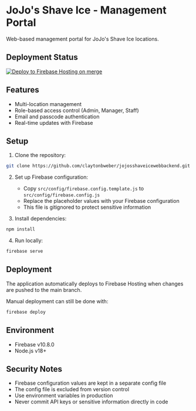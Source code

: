 # JoJo's Shave Ice - Management Portal

Web-based management portal for JoJo's Shave Ice locations.

## Deployment Status

[![Deploy to Firebase Hosting on merge](https://github.com/claytonbweber/jojosshaveicewebbackend/actions/workflows/firebase-hosting-merge.yml/badge.svg)](https://github.com/claytonbweber/jojosshaveicewebbackend/actions/workflows/firebase-hosting-merge.yml)

## Features

- Multi-location management
- Role-based access control (Admin, Manager, Staff)
- Email and passcode authentication
- Real-time updates with Firebase

## Setup

1. Clone the repository:
```bash
git clone https://github.com/claytonbweber/jojosshaveicewebbackend.git
```

2. Set up Firebase configuration:
   - Copy `src/config/firebase.config.template.js` to `src/config/firebase.config.js`
   - Replace the placeholder values with your Firebase configuration
   - This file is gitignored to protect sensitive information

3. Install dependencies:
```bash
npm install
```

4. Run locally:
```bash
firebase serve
```

## Deployment

The application automatically deploys to Firebase Hosting when changes are pushed to the main branch.

Manual deployment can still be done with:
```bash
firebase deploy
```

## Environment

- Firebase v10.8.0
- Node.js v18+

## Security Notes

- Firebase configuration values are kept in a separate config file
- The config file is excluded from version control
- Use environment variables in production
- Never commit API keys or sensitive information directly in code 